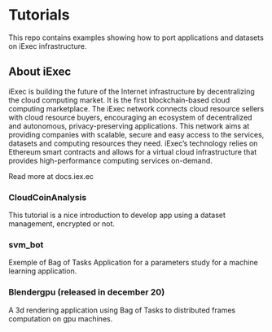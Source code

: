 # Tutorials  

This repo contains examples showing how to port applications and datasets on iExec infrastructure.


## About iExec

iExec is building the future of the Internet infrastructure by decentralizing the cloud computing market. It is the first blockchain-based cloud computing marketplace.
The iExec network connects cloud resource sellers with cloud resource buyers, encouraging an ecosystem of decentralized and autonomous, privacy-preserving applications.
This network aims at providing companies with scalable, secure and easy access to the services, datasets and computing resources they need. iExec’s technology relies on Ethereum smart contracts and allows for a virtual cloud infrastructure that provides high-performance computing services on-demand.

Read more at docs.iex.ec


### CloudCoinAnalysis

This tutorial is a nice introduction to develop app using a dataset management, encrypted or not.
 
### svm_bot

Exemple of Bag of Tasks Application for a parameters study for a machine learning application.

### Blendergpu (released in december 20)

A 3d rendering application using Bag of Tasks to distributed frames computation on gpu machines.    


